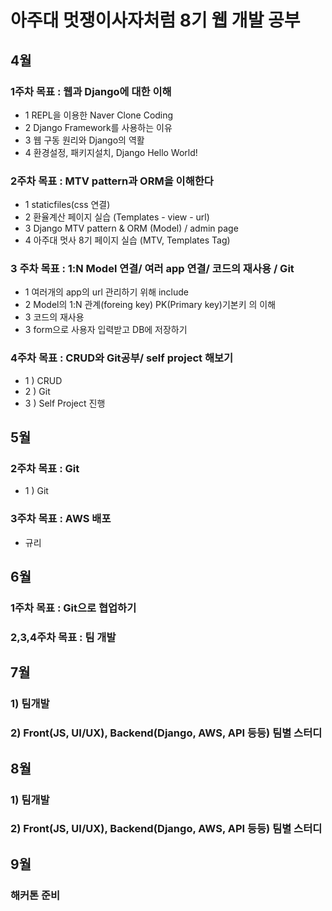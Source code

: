 # 아주대 멋쟁이사자처럼 8기 웹 개발 공부

## 4월
### 1주차 목표 : 웹과 Django에 대한 이해
- 1 REPL을 이용한 Naver Clone Coding
- 2 Django Framework를 사용하는 이유
- 3 웹 구동 원리와 Django의 역활
- 4 환경설정, 패키지설치, Django Hello World!

### 2주차 목표 : MTV pattern과 ORM을 이해한다
- 1 staticfiles(css 연결)
- 2 환율계산 페이지 실습 (Templates - view - url)
- 3 Django MTV pattern & ORM (Model) / admin page
- 4 아주대 멋사 8기 페이지 실습 (MTV, Templates Tag)

### 3 주차 목표 : 1:N Model 연결/ 여러 app 연결/ 코드의 재사용 / Git
- 1 여러개의 app의 url 관리하기 위해 include
- 2 Model의 1:N 관계(foreing key) PK(Primary key)기본키 의 이해
- 3 코드의 재사용
- 3 form으로 사용자 입력받고 DB에 저장하기

### 4주차 목표 : CRUD와 Git공부/ self project 해보기
- 1 ) CRUD
- 2 ) Git
- 3 ) Self Project 진행

## 5월
### 2주차 목표 : Git
- 1 ) Git

### 3주차 목표 : AWS 배포
- 규리

## 6월 
### 1주차 목표 : Git으로 협업하기
### 2,3,4주차 목표 :  팀 개발


## 7월
### 1) 팀개발
### 2) Front(JS, UI/UX), Backend(Django, AWS, API 등등) 팀별 스터디

## 8월
### 1) 팀개발
### 2) Front(JS, UI/UX), Backend(Django, AWS, API 등등) 팀별 스터디

## 9월
### 해커톤 준비
